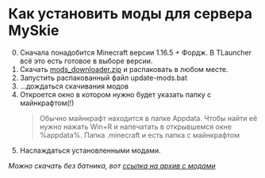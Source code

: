 # Как установить моды для сервера MySkie

0. Сначала понадобится Minecraft версии 1.16.5 + Фордж. В TLauncher всё это есть готовое в выборе версии.
1. Скачать [mods_downloader.zip](https://github.com/LaniMoon/minecraft-myskie-mods-repo/releases/download/0.0.1/mods_downloader.zip "СсылОчка") и распаковать в любом месте.
2. Запустить распакованный файл update-mods.bat
3. ...дождаться скачивания модов
4. Откроется окно в котором нужно будет указать папку с майнкрафтом(!)
   > Обычно майнкрафт находится в папке Appdata. Чтобы найти её нужно нажать Win+R и напечатать в открывшемся окне %appdata%. Папка .minecraft и есть папка с майнкрафтом
5. Наслаждаться установленными модами.

*Можно скачать без батника, вот [ссылка на архив с модами](https://github.com/LaniMoon/minecraft-myskie-mods-repo/releases/download/0.0.1/mods.zip "Архив с модиками")*  
